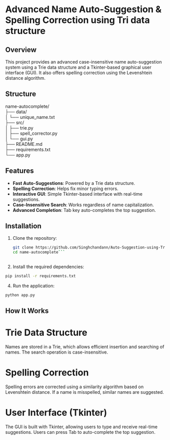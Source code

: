 # Advanced Name Auto-Suggestion & Spelling Correction using Tri data structure

## Overview
This project provides an advanced case-insensitive name auto-suggestion system using a Trie data structure and a Tkinter-based graphical user interface (GUI). It also offers spelling correction using the Levenshtein distance algorithm.

## Structure

name-autocomplete/  
├── data/  
│   └── unique_name.txt  
├── src/  
│   ├── trie.py  
│   ├── spell_corrector.py  
│   └── gui.py  
├── README.md  
├── requirements.txt  
└── app.py  


## Features
- **Fast Auto-Suggestions**: Powered by a Trie data structure.
- **Spelling Correction**: Helps fix minor typing errors.
- **Interactive GUI**: Simple Tkinter-based interface with real-time suggestions.
- **Case-Insensitive Search**: Works regardless of name capitalization.
- **Advanced Completion**: Tab key auto-completes the top suggestion.

## Installation

1. Clone the repository:
   ```bash
   git clone https://github.com/Singhchandann/Auto-Suggestion-using-Tri-data.git
   cd name-autocomplete```
  
2. Install the required dependencies:
```bash
pip install -r requirements.txt
```

4. Run the application:

```bash
python app.py
```

## How It Works
# Trie Data Structure
Names are stored in a Trie, which allows efficient insertion and searching of names. The search operation is case-insensitive.

# Spelling Correction
Spelling errors are corrected using a similarity algorithm based on Levenshtein distance. If a name is misspelled, similar names are suggested.

# User Interface (Tkinter)
The GUI is built with Tkinter, allowing users to type and receive real-time suggestions. Users can press Tab to auto-complete the top suggestion.
